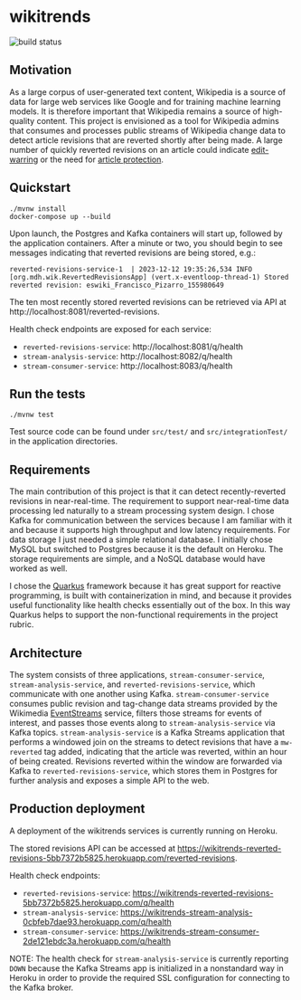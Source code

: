 # wikitrends

![build status](https://github.com/mdholloway/wikitrends/actions/workflows/maven.yml/badge.svg)

## Motivation

As a large corpus of user-generated text content, Wikipedia is a source of data for large web services like Google and for training machine learning models. It is therefore important that Wikipedia remains a source of high-quality content. This project is envisioned as a tool for Wikipedia admins that consumes and processes public streams of Wikipedia change data to detect article revisions that are reverted shortly after being made. A large number of quickly reverted revisions on an article could indicate [edit-warring](https://en.wikipedia.org/wiki/Wikipedia:Edit_warring) or the need for [article protection](https://en.wikipedia.org/wiki/Wikipedia:Protection_policy).

## Quickstart
```
./mvnw install
docker-compose up --build
```
Upon launch, the Postgres and Kafka containers will start up, followed by the application containers. After a minute or two, you should begin to see messages indicating that reverted revisions are being stored, e.g.:
```
reverted-revisions-service-1  | 2023-12-12 19:35:26,534 INFO  [org.mdh.wik.RevertedRevisionsApp] (vert.x-eventloop-thread-1) Stored reverted revision: eswiki_Francisco_Pizarro_155980649
```
The ten most recently stored reverted revisions can be retrieved via API at http://localhost:8081/reverted-revisions.

Health check endpoints are exposed for each service:
* `reverted-revisions-service`: http://localhost:8081/q/health
* `stream-analysis-service`: http://localhost:8082/q/health
* `stream-consumer-service`: http://localhost:8083/q/health

## Run the tests
```
./mvnw test
```
Test source code can be found under `src/test/` and `src/integrationTest/` in the application directories.

## Requirements

The main contribution of this project is that it can detect recently-reverted revisions in near-real-time. The requirement to support near-real-time data processing led naturally to a stream processing system design. I chose Kafka for communication between the services because I am familiar with it and because it supports high throughput and low latency requirements. For data storage I just needed a simple relational database. I initially chose MySQL but switched to Postgres because it is the default on Heroku. The storage requirements are simple, and a NoSQL database would have worked as well.

I chose the [Quarkus](https://quarkus.io/) framework because it has great support for reactive programming, is built with containerization in mind, and because it provides useful functionality like health checks essentially out of the box. In this way Quarkus helps to support the non-functional requirements in the  project rubric.

## Architecture

The system consists of three applications, `stream-consumer-service`, `stream-analysis-service`, and `reverted-revisions-service`, which communicate with one another using Kafka. `stream-consumer-service` consumes public revision and tag-change data streams provided by the Wikimedia [EventStreams](https://wikitech.wikimedia.org/wiki/Event_Platform/EventStreams) service, filters those streams for events of interest, and passes those events along to `stream-analysis-service` via Kafka topics. `stream-analysis-service` is a Kafka Streams application that performs a windowed join on the streams to detect revisions that have a `mw-reverted` tag added, indicating that the article was reverted, within an hour of being created. Revisions reverted within the window are forwarded via Kafka to `reverted-revisions-service`, which stores them in Postgres for further analysis and exposes a simple API to the web.

## Production deployment

A deployment of the wikitrends services is currently running on Heroku.

The stored revisions API can be accessed at https://wikitrends-reverted-revisions-5bb7372b5825.herokuapp.com/reverted-revisions.

Health check endpoints:
* `reverted-revisions-service`: https://wikitrends-reverted-revisions-5bb7372b5825.herokuapp.com/q/health
* `stream-analysis-service`: https://wikitrends-stream-analysis-0cbfeb7dae93.herokuapp.com/q/health
* `stream-consumer-service`: https://wikitrends-stream-consumer-2de121ebdc3a.herokuapp.com/q/health

NOTE: The health check for `stream-analysis-service` is currently reporting `DOWN` because the Kafka Streams app is initialized in a nonstandard way in Heroku in order to provide the required SSL configuration for connecting to the Kafka broker.
